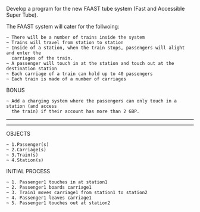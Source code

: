 Develop a program for the new FAAST tube system (Fast and Accessible Super Tube).

The FAAST system will cater for the follwoing:

	~ There will be a number of trains inside the system
	~ Trains will travel from station to station
	~ Inside of a station, when the train stops, passengers will alight and enter the
	  carriages of the train.
	~ A passenger will touch in at the station and touch out at the destination station
	~ Each carriage of a train can hold up to 40 passengers
	~ Each train is made of a number of carriages

BONUS

	~ Add a charging system where the passengers can only touch in a station (and access
	  the train) if their account has more than 2 GBP.
__________________________________________________________________________________________
------------------------------------------------------------------------------------------


OBJECTS

 	~ 1.Passenger(s)
 	~ 2.Carriage(s)
 	~ 3.Train(s)
 	~ 4.Station(s)


INITIAL PROCESS

	~ 1. Passenger1 touches in at station1
	~ 2. Passenger1 boards carriage1
	~ 3. Train1 moves carriage1 from station1 to station2
	~ 4. Passenger1 leaves carriage1
	~ 5. Passenger1 touches out at station2